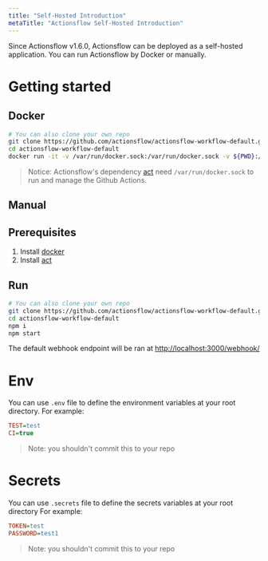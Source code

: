 ```yaml
---
title: "Self-Hosted Introduction"
metaTitle: "Actionsflow Self-Hosted Introduction"
---
```


Since Actionsflow v1.6.0, Actionsflow can be deployed as a self-hosted application. You can run Actionsflow by Docker or manually.

# Getting started

## Docker

```bash
# You can also clone your own repo
git clone https://github.com/actionsflow/actionsflow-workflow-default.git
cd actionsflow-workflow-default
docker run -it -v /var/run/docker.sock:/var/run/docker.sock -v ${PWD}:/data -p 3000:3000 actionsflow/actionsflow
```

> Notice: Actionsflow's dependency [act](https://github.com/nektos/act) need `/var/run/docker.sock` to run and manage the Github Actions.
 
## Manual

## Prerequisites

1. Install [docker](https://docs.docker.com/get-docker/)
1. Install [act](https://github.com/nektos/act)

## Run

```bash
# You can also clone your own repo
git clone https://github.com/actionsflow/actionsflow-workflow-default.git
cd actionsflow-workflow-default
npm i
npm start
```

The default webhook endpoint will be ran at <http://localhost:3000/webhook/>

# Env

You can use `.env` file to define the environment variables at your root directory. For example:

```ini
TEST=test
CI=true
```

> Note: you shouldn't commit this to your repo

# Secrets

You can use `.secrets` file to define the secrets variables at your root directory For example:

```ini
TOKEN=test
PASSWORD=test1
```

> Note: you shouldn't commit this to your repo
